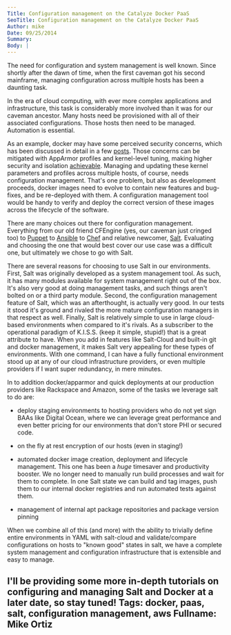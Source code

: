 ```yaml
---
Title: Configuration management on the Catalyze Docker PaaS
SeoTitle: Configuration management on the Catalyze Docker PaaS
Author: mike
Date: 09/25/2014
Summary: 
Body: |
---
```

The need for configuration and system management is well known. Since shortly after the dawn of time, when the first caveman got his second mainframe, managing configuration across multiple hosts has been a daunting task.

In the era of cloud computing, with ever more complex applications and infrastructure, this task is considerably more involved than it was for our caveman ancestor. Many hosts need be provisioned with all of their associated configurations. Those hosts then need to be managed.  Automation is essential.

As an example, docker may have some perceived security concerns, which has been discussed in detail in a few [posts](http://blog.docker.com/2013/08/containers-docker-how-secure-are-they/). Those concerns can be mitigated with AppArmor profiles and kernel-level tuning, making higher security and isolation [achievable](https://docs.docker.com/articles/security/). Managing and updating these kernel parameters and profiles across multiple hosts, of course, needs configuration management. That's one problem, but also as development proceeds, docker images need to evolve to contain new features and bug-fixes, and be re-deployed with them. A configuration management tool would be handy to verify and deploy the correct version of these images across the lifecycle of the software.

There are many choices out there for configuration management. Everything from our old friend CFEngine (yes, our caveman just cringed too) to [Puppet](http://puppetlabs.com/) to [Ansible](http://www.ansible.com/home) to [Chef](https://www.getchef.com/) and relative newcomer, [Salt](http://www.saltstack.com/). Evaluating and choosing the one that would best cover our use case was a difficult one, but ultimately we chose to go with Salt.

There are several reasons for choosing to use Salt in our environments. First, Salt was originally developed as a system management tool. As such, it has many modules available for system management right out of the box. It's also very good at doing management tasks, and such things aren't bolted on or a third party module. Second, the configuration management feature of Salt, which was an afterthought, is actually very good. In our tests it stood it's ground and rivaled the more mature configuration managers in that respect as well. Finally, Salt is relatively simple to use in large cloud-based environments when compared to it's rivals. As a subscriber to the operational paradigm of K.I.S.S. (keep it simple, stupid!) that is a great attribute to have. When you add in features like Salt-Cloud and built-in git and docker management, it makes Salt very appealing for these types of environments. With one command, I can have a fully functional environment stood up at any of our cloud infrastructure providers, or even multiple providers if I want super redundancy, in mere minutes.

In to addition docker/apparmor and quick deployments at our production providers like Rackspace and Amazon, some of the tasks we leverage salt to do are:

- deploy staging environments to hosting providers who do not yet sign BAAs like Digital Ocean, where we can leverage great performance and even better pricing for our environments that don't store PHI or secured code.

- on the fly at rest encryption of our hosts (even in staging!)

- automated docker image creation, deployment and lifecycle management. This one has been a *huge* timesaver and productivity booster. We no longer need to manually run build processes and wait for them to complete. In one Salt state we can build and tag images, push them to our internal docker registries and run automated tests against them.

- management of internal apt package repositories and package version pinning

When we combine all of this (and more) with the ability to trivially define entire environments in YAML with salt-cloud and validate/compare configurations on hosts to "known good" states in salt, we have a complete system management and configuration infrastructure that is extensible and easy to manage.

I'll be providing some more in-depth tutorials on configuring and managing Salt and Docker at a later date, so stay tuned!
Tags: docker, paas, salt, configuration management, aws
Fullname: Mike Ortiz
---
